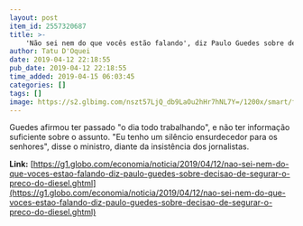 ```yaml
---
layout: post
item_id: 2557320687
title: >-
    'Não sei nem do que vocês estão falando', diz Paulo Guedes sobre decisão de segurar o preço do diesel
author: Tatu D'Oquei
date: 2019-04-12 22:18:55
pub_date: 2019-04-12 22:18:55
time_added: 2019-04-15 06:03:45
categories: []
tags: []
image: https://s2.glbimg.com/nszt57LjQ_db9LaOu2hHr7hNL7Y=/1200x/smart/filters:cover():strip_icc()/s04.video.glbimg.com/x720/7536983.jpg
---
```


Guedes afirmou ter passado "o dia todo trabalhando", e não ter informação suficiente sobre o assunto. "Eu tenho um silêncio ensurdecedor para os senhores", disse o ministro, diante da insistência dos jornalistas.

**Link:** [https://g1.globo.com/economia/noticia/2019/04/12/nao-sei-nem-do-que-voces-estao-falando-diz-paulo-guedes-sobre-decisao-de-segurar-o-preco-do-diesel.ghtml](https://g1.globo.com/economia/noticia/2019/04/12/nao-sei-nem-do-que-voces-estao-falando-diz-paulo-guedes-sobre-decisao-de-segurar-o-preco-do-diesel.ghtml)

